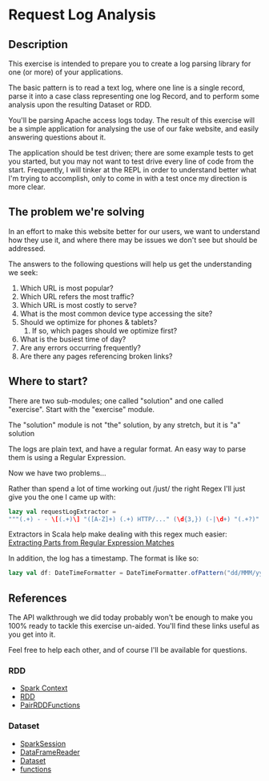 # Request Log Analysis

## Description

This exercise is intended to prepare you to create a log parsing
library for one (or more) of your applications.

The basic pattern is to read a text log, where one line is a single
record, parse it into a case class representing one log Record, and
to perform some analysis upon the resulting Dataset or RDD.

You'll be parsing Apache access logs today. The result of this exercise
will be a simple application for analysing the use of our fake website,
and easily answering questions about it.

The application should be test driven; there are some example tests
to get you started, but you may not want to test drive every line of
code from the start. Frequently, I will tinker at the REPL in order
to understand better what I'm trying to accomplish, only to come in 
with a test once my direction is more clear.

## The problem we're solving

In an effort to make this website better for our users, we want to
understand how they use it, and where there may be issues we don't
see but should be addressed.

The answers to the following questions will help us get the 
understanding we seek:

1. Which URL is most popular?
1. Which URL refers the most traffic?
1. Which URL is most costly to serve?
1. What is the most common device type accessing the site?
1. Should we optimize for phones & tablets?
   1. If so, which pages should we optimize first?
1. What is the busiest time of day?
1. Are any errors occurring frequently?
1. Are there any pages referencing broken links?

## Where to start?
There are two sub-modules; one called "solution" and one called
"exercise". Start with the "exercise" module.

The "solution" module is not "the" solution, by any stretch, but
it is "a" solution

The logs are plain text, and have a regular format. An easy way
to parse them is using a Regular Expression.

Now we have two problems...

Rather than spend a lot of time working out /just/ the right Regex
I'll just give you the one I came up with:

```scala
lazy val requestLogExtractor = 
"""(.+) - - \[(.+)\] "([A-Z]+) (.+) HTTP/..." (\d{3,}) (-|\d+) "(.+?)" "(.+)".*""".r
```

Extractors in Scala help make dealing with this regex much easier: 
[Extracting Parts from Regular Expression Matches](https://alvinalexander.com/scala/how-to-extract-parts-strings-match-regular-expression-regex-scala)

In addition, the log has a timestamp. The format is like so:
```scala
lazy val df: DateTimeFormatter = DateTimeFormatter.ofPattern("dd/MMM/yyyy:HH:mm:ss Z")
```


## References

The API walkthrough we did today probably won't be enough to make you
100% ready to tackle this exercise un-aided. You'll find these links
useful as you get into it.

Feel free to help each other, and of course I'll be available for questions.

### RDD
* [Spark Context](https://spark.apache.org/docs/2.1.1/api/scala/index.html#org.apache.spark.SparkContext)
* [RDD](https://spark.apache.org/docs/2.1.1/api/scala/index.html#org.apache.spark.rdd.RDD)
* [PairRDDFunctions](https://spark.apache.org/docs/2.1.1/api/scala/index.html#org.apache.spark.rdd.PairRDDFunctions)

### Dataset
* [SparkSession](https://spark.apache.org/docs/2.1.1/api/scala/index.html#org.apache.spark.sql.SparkSession)
* [DataFrameReader](https://spark.apache.org/docs/2.1.1/api/scala/index.html#org.apache.spark.sql.DataFrameReader)
* [Dataset](https://spark.apache.org/docs/2.1.1/api/scala/index.html#org.apache.spark.sql.Dataset)
* [functions](https://spark.apache.org/docs/2.1.1/api/scala/index.html#org.apache.spark.sql.functions$)

